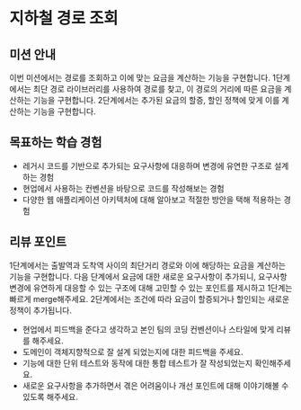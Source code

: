 # 지하철 경로 조회

## 미션 안내
이번 미션에서는 경로를 조회하고 이에 맞는 요금을 계산하는 기능을 구현합니다. 1단계에서는 최단 경로 라이브러리를 사용하여 경로를 찾고, 이 경로의 거리에 따른 요금을 계산하는 기능을 구현합니다. 2단계에서는 추가된 요금의 할증, 할인 정책에 맞게 이를 계산하는 기능을 구현합니다.

## 목표하는 학습 경험
- 레거시 코드를 기반으로 추가되는 요구사항에 대응하며 변경에 유연한 구조로 설계하는 경험
- 현업에서 사용하는 컨벤션을 바탕으로 코드를 작성해보는 경험
- 다양한 웹 애플리케이션 아키텍처에 대해 알아보고 적절한 방안을 택해 적용하는 경험

## 리뷰 포인트
1단계에서는 출발역과 도착역 사이의 최단거리 경로와 이에 해당하는 요금을 계산하는 기능을 구현합니다. 다음 단계에서 요금에 대한 새로운 요구사항이 추가되니, 요구사항 변경에 유연하게 대응할 수 있는 구조에 대해 고민할 수 있는 포인트를 제시하고 1단계는 빠르게 merge해주세요. 2단계에서는 조건에 따라 요금이 할증되거나 할인되는 새로운 정책이 추가됩니다. 
- 현업에서 피드백을 준다고 생각하고 본인 팀의 코딩 컨벤션이나 스타일에 맞게 리뷰를 해주세요. 
- 도메인이 객체지향적으로 잘 설계 되었는지에 대한 피드백을 주세요.
- 기능에 대한 단위 테스트와 동작에 대한 통합 테스트가 잘 작성되었는지 확인해주세요. 
- 새로운 요구사항을 추가하면서 겪은 어려움이나 개선 포인트에 대해 이야기해볼 수 있도록 해주세요.
